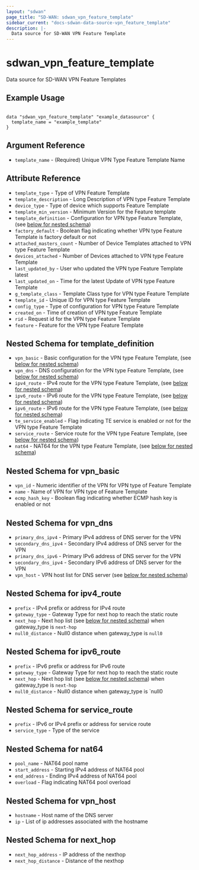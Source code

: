 ```yaml
---
layout: "sdwan"
page_title: "SD-WAN: sdwan_vpn_feature_template"
sidebar_current: "docs-sdwan-data-source-vpn_feature_template"
description: |-
  Data source for SD-WAN VPN Feature Template
---
```


# sdwan_vpn_feature_template #
Data source for SD-WAN VPN Feature Templates

## Example Usage ##

```hcl

data "sdwan_vpn_feature_template" "example_datasource" {
  template_name = "example_template"
}

```


## Argument Reference ##

* `template_name` - (Required) Unique  VPN Type Feature Template Name

## Attribute Reference ##

* `template_type` - Type of VPN Feature Template
* `template_description` - Long Description of VPN type Feature Template
* `device_type` - Type of device which supports  Feature Template
* `template_min_version` - Minimum Version for the  Feature template
* `template_definition` - Configuration for  VPN type Feature Template, (see [below for nested schema](#nestedblock--template_definition))
* `factory_default` - Boolean flag indicating whether  VPN type Feature Template is factory default or not
* `attached_masters_count` - Number of Device Templates attached to VPN type Feature Template
* `devices_attached` - Number of Devices attached to VPN type Feature Template
* `last_updated_by` - User who updated the VPN type Feature Template latest
* `last_updated_on` - Time for the latest Update of VPN type Feature Template
* `g_template_class` - Template Class type for VPN type Feature Template
* `template_id` - Unique ID for VPN type Feature Template
* `config_type` - Type of configuration for VPN type Feature Template
* `created_on` - Time of creation of VPN type Feature Template
* `rid` - Request id for the VPN type Feature Template
* `feature` - Feature for the  VPN type Feature Template

<a id="nestedblock--template_definition"></a>

## Nested Schema for template_definition
* `vpn_basic` - Basic configuration for the VPN type Feature Template, (see [below for nested schema](#nestedblock--vpn_basic))
* `vpn_dns` - DNS configuration for the VPN type Feature Template, (see [below for nested schema](#nestedblock--vpn_dns))
* `ipv4_route` - IPv4 route for the VPN type Feature Template, (see [below for nested schema](#nestedblock--ipv4_route))
* `ipv6_route` - IPv6 route for the VPN type Feature Template, (see [below for nested schema](#nestedblock--ipv6_route))
* `ipv6_route` - IPv6 route for the VPN type Feature Template, (see [below for nested schema](#nestedblock--ipv6_route))
* `te_service_enabled` - Flag indicating TE service is enabled or not for the VPN type Feature Template
* `service_route` - Service route for the VPN type Feature Template, (see [below for nested schema](#nestedblock--service_route))
* `nat64` - NAT64 for the VPN type Feature Template, (see [below for nested schema](#nestedblock--nat64))


<a id="nestedblock--vpn_basic"></a>

## Nested Schema for vpn_basic
* `vpn_id` - Numeric identifier of the VPN for VPN type of Feature Template
* `name` - Name of VPN for VPN type of Feature Template
* `ecmp_hash_key` - Boolean flag indicating whether ECMP hash key is enabled or not


<a id="nestedblock--vpn_dns"></a>

## Nested Schema for vpn_dns
* `primary_dns_ipv4` - Primary IPv4 address of DNS server for the VPN
* `secondary_dns_ipv4` - Secondary IPv4 address of DNS server for the VPN
* `primary_dns_ipv6` - Primary IPv6 address of DNS server for the VPN
* `secondary_dns_ipv4` - Secondary IPv6 address of DNS server for the VPN
* `vpn_host` - VPN host list for DNS server (see [below for nested schema](#nestedblock--vpn_host))



<a id="nestedblock--ipv4_route"></a>

## Nested Schema for ipv4_route
* `prefix` - IPv4 prefix or address for IPv4 route
* `gateway_type` - Gateway Type for next hop to reach the static route
* `next_hop` - Next hop list (see [below for nested schema](#nestedblock--next_hop)) when gateway_type is `next-hop`
* `null0_distance` - Null0 distance when gateway_type is `null0`


<a id="nestedblock--ipv6_route"></a>

## Nested Schema for ipv6_route
* `prefix` - IPv6 prefix or address for IPv6 route
* `gateway_type` - Gateway Type for next hop to reach the static route
* `next_hop` - Next hop list (see [below for nested schema](#nestedblock--next_hop)) when gateway_type is `next-hop`
* `null0_distance` - Null0 distance when gateway_type is `null0



<a id="nestedblock--service_route"></a>

## Nested Schema for service_route
* `prefix` - IPv6 or IPv4 prefix or address for service route
* `service_type` - Type of the service


<a id="nestedblock--nat64"></a>

## Nested Schema for nat64
* `pool_name` - NAT64 pool name
* `start_address` - Starting IPv4 address of NAT64 pool
* `end_address` - Ending IPv4 address of NAT64 pool
* `overload` - Flag indicating NAT64 pool overload


<a id="nestedblock--vpn_host"></a>

## Nested Schema for vpn_host
* `hostname` - Host name of the DNS server
* `ip` - List of ip addresses associated with the hostname


<a id="nestedblock--next_hop"></a>

## Nested Schema for next_hop
* `next_hop_address` - IP address of the nexthop
* `next_hop_distance` - Distance of the nexthop
